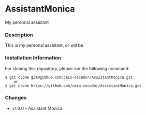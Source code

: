 # AssistantMonica
My personal assistant

### Description
This is my personal assistant, or will be.

### Installation Information
For cloning this repository, please run the following command:

    $ git clone git@github.com:caio-cacador/AssistantMonica.git
        or
    $ git clone https://github.com/caio-cacador/AssistantMonica.git
    
### Changes
* v1.0.0 - Assistant Monica
